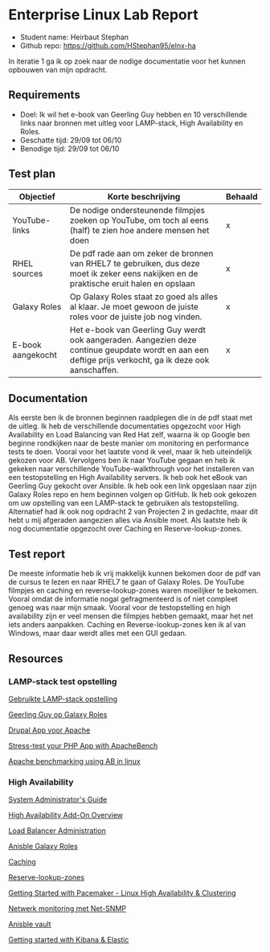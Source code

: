 # Enterprise Linux Lab Report

- Student name: Heirbaut Stephan
- Github repo: <https://github.com/HStephan95/elnx-ha>

In iteratie 1 ga ik op zoek naar de nodige documentatie voor het kunnen opbouwen van mijn opdracht.

## Requirements

- Doel: Ik wil het e-book van Geerling Guy hebben en 10 verschillende links naar bronnen met uitleg voor LAMP-stack, High Availability en Roles.
- Geschatte tijd: 29/09 tot 06/10
- Benodige tijd: 29/09 tot 06/10

## Test plan

|Objectief|Korte beschrijving|Behaald|
|---------|------------------|-------|
|YouTube-links|De nodige ondersteunende filmpjes zoeken op YouTube, om toch al eens (half) te zien hoe andere mensen het doen|x|
|RHEL sources|De pdf rade aan om zeker de bronnen van RHEL7 te gebruiken, dus deze moet ik zeker eens nakijken en de praktische eruit halen en opslaan|x|
|Galaxy Roles|Op Galaxy Roles staat zo goed als alles al klaar. Je moet gewoon de juiste roles voor de juiste job nog vinden.|x|
|E-book aangekocht|Het e-book van Geerling Guy werdt ook aangeraden. Aangezien deze continue geupdate wordt en aan een deftige prijs verkocht, ga ik deze ook aanschaffen.|x|

## Documentation

Als eerste ben ik de bronnen beginnen raadplegen die in de pdf staat met de uitleg. Ik heb de verschillende documentaties opgezocht voor High Availability en Load Balancing van Red Hat zelf, waarna ik op Google ben beginne rondkijken naar de beste manier om monitoring en performance tests te doen. Vooral voor het laatste vond ik veel, maar ik heb uiteindelijk gekozen voor AB. Vervolgens ben ik naar YouTube gegaan en heb ik gekeken naar verschillende YouTube-walkthrough voor het installeren van een testopstelling en High Availability servers. Ik heb ook het eBook van Geerling Guy gekocht over Ansible. Ik heb ook een link opgeslaan naar zijn Galaxy Roles repo en hem beginnen volgen op GitHub. Ik heb ook gekozen om uw opstelling van een LAMP-stack te gebruiken als testopstelling. Alternatief had ik ook nog opdracht 2 van Projecten 2 in gedachte, maar dit hebt u mij afgeraden aangezien alles via Ansible moet. Als laatste heb ik nog documentatie opgezocht over Caching en Reserve-lookup-zones.

## Test report

De meeste informatie heb ik vrij makkelijk kunnen bekomen door de pdf van de cursus te lezen en naar RHEL7 te gaan of Galaxy Roles. De YouTube filmpjes en caching en reverse-lookup-zones waren moeilijker te bekomen. Vooral omdat de informatie nogal gefragmenteerd is of niet compleet genoeg was naar mijn smaak. Vooral voor de testopstelling en high availability zijn er veel mensen die filmpjes hebben gemaakt, maar het net iets anders aanpakken. Caching en Reverse-lookup-zones ken ik al van Windows, maar daar werdt alles met een GUI gedaan.

## Resources

### LAMP-stack test opstelling
[Gebruikte LAMP-stack opstelling](https://github.com/bertvv/lampstack)

[Geerling Guy op Galaxy Roles](https://github.com/geerlingguy)

[Drupal App voor Apache](https://galaxy.ansible.com/geerlingguy/drupal/)

[Stress-test your PHP App with ApacheBench](https://www.sitepoint.com/stress-test-php-app-apachebench/)

[Apache benchmarking using AB in linux](https://www.youtube.com/watch?v=jgb-OFJyaG8&t=182s)

### High Availability
[System Administrator's Guide](https://access.redhat.com/documentation/en-us/red_hat_enterprise_linux/7/html/system_administrators_guide/index)

[High Availability Add-On Overview](https://access.redhat.com/documentation/en-US/Red_Hat_Enterprise_Linux/7/html/High_Availability_Add-On_Overview/s1-rhcs-intro-HAAO.html)

[Load Balancer Administration](https://access.redhat.com/documentation/en-US/Red_Hat_Enterprise_Linux/7/html/Load_Balancer_Administration/index.html)

[Anisble Galaxy Roles](https://galaxy.ansible.com/list#/roles?page=1&page_size=10)

[Caching](https://www.digitalocean.com/community/tutorials/how-to-configure-apache-content-caching-on-centos-7)

[Reserve-lookup-zones](http://www.philchen.com/2007/04/04/configuring-reverse-dns)

[Getting Started with Pacemaker - Linux High Availability & Clustering](https://www.youtube.com/watch?v=Ow5rhYTbT34)

[Netwerk monitoring met Net-SNMP](https://access.redhat.com/documentation/en-US/Red_Hat_Enterprise_Linux/6/html/Deployment_Guide/sect-System_Monitoring_Tools-Net-SNMP.html)

[Anisble vault](https://leucos.github.io/articles/transparent-vault-revisited/)

[Getting started with Kibana & Elastic](https://www.elastic.co/guide/en/kibana/current/getting-started.html)